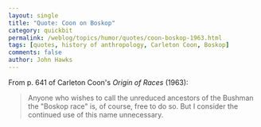 ```yaml
---
layout: single 
title: "Quote: Coon on Boskop" 
category: quickbit
permalink: /weblog/topics/humor/quotes/coon-boskop-1963.html
tags: [quotes, history of anthropology, Carleton Coon, Boskop] 
comments: false 
author: John Hawks 
---
```


From p. 641 of Carleton Coon's <i>Origin of Races</i> (1963): 

<blockquote>Anyone who wishes to call the unreduced ancestors of the Bushman the "Boskop race" is, of course, free to do so. But I consider the continued use of this name unnecessary.</blockquote>



